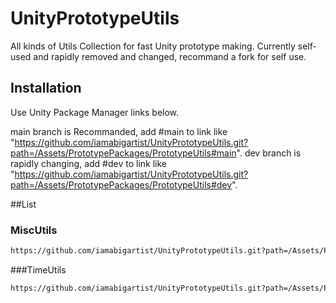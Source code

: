 # UnityPrototypeUtils

All kinds of Utils Collection for fast Unity prototype making. Currently self-used and rapidly removed and changed, recommand a fork for self use.

## Installation

Use Unity Package Manager links below.

main branch is Recommanded, add #main to link like "https://github.com/iamabigartist/UnityPrototypeUtils.git?path=/Assets/PrototypePackages/PrototypeUtils#main".
dev branch is rapidly changing, add #dev to link like "https://github.com/iamabigartist/UnityPrototypeUtils.git?path=/Assets/PrototypePackages/PrototypeUtils#dev".

##List

### MiscUtils

```markdown
https://github.com/iamabigartist/UnityPrototypeUtils.git?path=/Assets/PrototypePackages/PrototypeUtils
```

###TimeUtils

```markdown
https://github.com/iamabigartist/UnityPrototypeUtils.git?path=/Assets/PrototypePackages/TimeUtils
```

